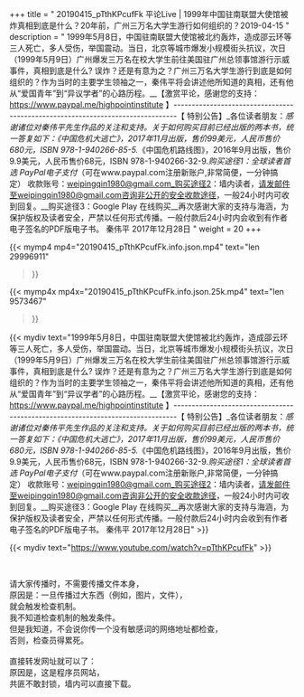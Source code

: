 +++
title = " 20190415_pTthKPcufFk 平论Live | 1999年中国驻南联盟大使馆被炸真相到底是什么？20年前，广州三万名大学生游行如何组织的？2019-04-15 "
description = " 1999年5月8日，中国驻南联盟大使馆被北约轰炸，造成邵云环等三人死亡，多人受伤，举国震动。当日，北京等城市爆发小规模街头抗议，次日（1999年5月9日）广州爆发三万名在校大学生前往美国驻广州总领事馆游行示威事件，真相到底是什么? 误炸？还是有意为之？广州三万名大学生游行到底是如何组织的？作为当时的主要学生领袖之一，秦伟平将会讲述他所知道的真相，还有他从“爱国青年”到“异议学者”的心路历程。__【激赏平论，感谢您的支持：https://www.paypal.me/highpointinstitute 】_-------------------------------------------------------------------------------_【 特别公告】_各位读者朋友：_感谢诸位对秦伟平先生作品的关注和支持。_关于如何购买目前已经出版的两本书，统一答复如下：_《中国危机大逃亡》，2017年11月出版，售价99美元，人民币售价680元，ISBN 978-1-940266-85-5._《中国危机路线图》，2016年9月出版，售价9.9美元，人民币售价68元，ISBN 978-1-940266-32-9._购买途径1：全球读者首选 PayPal电子支付_（可在www.paypal.com注册新账户,非常简便，一分钟搞定）     收款账号：weipingqin1980@gmail.com_购买途径2：墙内读者，请发邮件至weipingqin1980@gmail.com咨询非公开的安全收款途径，一般24小时内可收到回复。__购买途径3：Google Play 在线购买__再次感谢大家的支持与海涵，为保护版权及读者安全，严禁以任何形式传播。一般付款后24小时内会收到有作者电子签名的PDF版电子书。     秦伟平     2017年12月28日 "
weight = 20
+++

{{< mymp4 mp4="20190415_pTthKPcufFk.info.json.mp4" 
text="len 29996911"
>}}

{{< mymp4x  mp4x="20190415_pTthKPcufFk.info.json.25k.mp4"
text="len 9573467"
>}}


{{< mydiv text="1999年5月8日，中国驻南联盟大使馆被北约轰炸，造成邵云环等三人死亡，多人受伤，举国震动。当日，北京等城市爆发小规模街头抗议，次日（1999年5月9日）广州爆发三万名在校大学生前往美国驻广州总领事馆游行示威事件，真相到底是什么? 误炸？还是有意为之？广州三万名大学生游行到底是如何组织的？作为当时的主要学生领袖之一，秦伟平将会讲述他所知道的真相，还有他从“爱国青年”到“异议学者”的心路历程。__【激赏平论，感谢您的支持：https://www.paypal.me/highpointinstitute 】_-------------------------------------------------------------------------------_【 特别公告】_各位读者朋友：_感谢诸位对秦伟平先生作品的关注和支持。_关于如何购买目前已经出版的两本书，统一答复如下：_《中国危机大逃亡》，2017年11月出版，售价99美元，人民币售价680元，ISBN 978-1-940266-85-5._《中国危机路线图》，2016年9月出版，售价9.9美元，人民币售价68元，ISBN 978-1-940266-32-9._购买途径1：全球读者首选 PayPal电子支付_（可在www.paypal.com注册新账户,非常简便，一分钟搞定）     收款账号：weipingqin1980@gmail.com_购买途径2：墙内读者，请发邮件至weipingqin1980@gmail.com咨询非公开的安全收款途径，一般24小时内可收到回复。__购买途径3：Google Play 在线购买__再次感谢大家的支持与海涵，为保护版权及读者安全，严禁以任何形式传播。一般付款后24小时内会收到有作者电子签名的PDF版电子书。     秦伟平     2017年12月28日" >}}
<br>

{{< mydiv text="https://www.youtube.com/watch?v=pTthKPcufFk" >}}


<br>

请大家传播时，不需要传播文件本身，<br>
原因是：一旦传播过大东西（例如，图片，文件），<br>
就会触发检查机制。<br>
我不知道检查机制的触发条件。<br>
但是我知道，不会说你传一个没有敏感词的网络地址都检查，<br>
否则，检查员得累死。<br><br>
直接转发网址就可以了：<br>
原因是，这是程序员网站，<br>
共匪不敢封锁，墙内可以直接下载。


